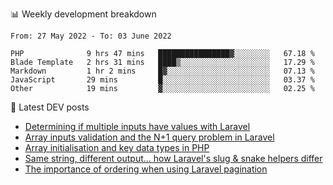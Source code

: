 📊 Weekly development breakdown
<!--START_SECTION:waka-->

```text
From: 27 May 2022 - To: 03 June 2022

PHP              9 hrs 47 mins   ████████████████▓░░░░░░░░   67.18 %
Blade Template   2 hrs 31 mins   ████▒░░░░░░░░░░░░░░░░░░░░   17.29 %
Markdown         1 hr 2 mins     █▓░░░░░░░░░░░░░░░░░░░░░░░   07.13 %
JavaScript       29 mins         █░░░░░░░░░░░░░░░░░░░░░░░░   03.37 %
Other            19 mins         ▓░░░░░░░░░░░░░░░░░░░░░░░░   02.25 %
```

<!--END_SECTION:waka-->

📕 Latest DEV posts
<!-- BLOG-POST-LIST:START -->
- [Determining if multiple inputs have values with Laravel](https://dev.to/michaelvickersuk/determining-if-multiple-inputs-have-values-with-laravel-km6)
- [Array inputs validation and the N+1 query problem in Laravel](https://dev.to/michaelvickersuk/array-inputs-validation-and-the-n1-query-problem-in-laravel-2agb)
- [Array initialisation and key data types in PHP](https://dev.to/michaelvickersuk/array-initialisation-and-key-data-types-in-php-1e5b)
- [Same string, different output... how Laravel&#39;s slug &amp; snake helpers differ](https://dev.to/michaelvickersuk/same-string-different-output-how-laravels-slug-snake-helpers-differ-1ccj)
- [The importance of ordering when using Laravel pagination](https://dev.to/michaelvickersuk/the-importance-of-ordering-when-using-laravel-pagination-1e37)
<!-- BLOG-POST-LIST:END -->

